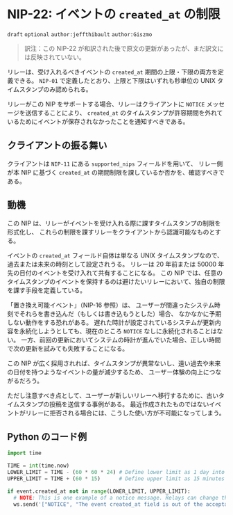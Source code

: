 # NIP-22: イベントの `created_at` の制限

`draft` `optional` `author:jeffthibault` `author:Giszmo`

> 訳注：この NIP-22 が和訳された後で原文の更新があったが、まだ訳文には反映されていない。

リレーは、受け入れるべきイベントの `created_at` 期間の上限・下限の両方を定義できる。
`NIP-01` で定義したとおり、上限と下限はいずれも秒単位の UNIX タイムスタンプのみ認められる。

リレーがこの NIP をサポートする場合、リレーはクライアントに `NOTICE` メッセージを送信することにより、
`created_at` のタイムスタンプが許容期間を外れているためにイベントが保存されなかったことを通知すべきである。

## クライアントの振る舞い

クライアントは `NIP-11` にある `supported_nips` フィールドを用いて、
リレー側が本 NIP に基づく `created_at` の期間制限を課しているか否かを、確認すべきである。

## 動機

この NIP は、リレーがイベントを受け入れる際に課すタイムスタンプの制限を形式化し、
これらの制限を課すリレーをクライアントから認識可能なものとする。

イベントの `created_at` フィールド自体は単なる UNIX タイムスタンプなので、過去または未来の時刻として設定されうる。
リレーは 20 年前または 50000 年先の日付のイベントを受け入れて共有することになる。
この NIP では、任意のタイムスタンプのイベントを保持するのは避けたいリレーにおいて、独自の制限を課す手段を定義している。

「置き換え可能イベント」（NIP-16 参照）は、
ユーザーが間違ったシステム時刻でそれらを書き込んだ（もしくは書き込もうとした）場合、
なかなかに予期しない動作をする恐れがある。
遅れた時計が設定されているシステムが更新内容を永続化しようとしても、現在のところ `NOTICE` なしに永続化されることはない。
一方、前回の更新においてシステムの時計が進んでいた場合、正しい時間で次の更新を試みても失敗することになる。

この NIP が広く採用されれば、タイムスタンプが異常ないし、遠い過去や未来の日付を持つようなイベントの量が減少するため、
ユーザー体験の向上につながるだろう。

ただし注意すべき点として、ユーザーが新しいリレーへ移行するために、古いタイムスタンプの投稿を送信する事例がある。
最近作成されたものではないイベントがリレーに拒否される場合には、こうした使い方が不可能になってしまう。

## Python のコード例

```python
import time

TIME = int(time.now)
LOWER_LIMIT = TIME - (60 * 60 * 24) # Define lower limit as 1 day into the past
UPPER_LIMIT = TIME + (60 * 15)      # Define upper limit as 15 minutes into the future

if event.created_at not in range(LOWER_LIMIT, UPPER_LIMIT):
  # NOTE: This is one example of a notice message. Relays can change this to notify clients however they like.
  ws.send('["NOTICE", "The event created_at field is out of the acceptable range (-24h, +15min) for this relay and was not stored."]')
```
